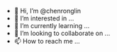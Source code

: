 - 👋 Hi, I’m @chenronglin
- 👀 I’m interested in ...
- 🌱 I’m currently learning ...
- 💞️ I’m looking to collaborate on ...
- 📫 How to reach me ...

<!---
chenronglin/chenronglin is a ✨ special ✨ repository because its `README.md` (this file) appears on your GitHub profile.
You can click the Preview link to take a look at your changes.
--->
